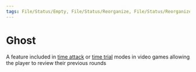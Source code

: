 ```yaml
---
tags: File/Status/Empty, File/Status/Reorganize, File/Status/Reorganize, File/Status/Recategorize, File/Status/Summarize, File/Status/Structuralize
---
```


# Ghost


A feature included in [time attack](https://en.wikipedia.org/wiki/Time_attack "Time attack") or [time trial](https://en.wikipedia.org/wiki/Time_trial "Time trial") modes in video games allowing the player to review their previous rounds


